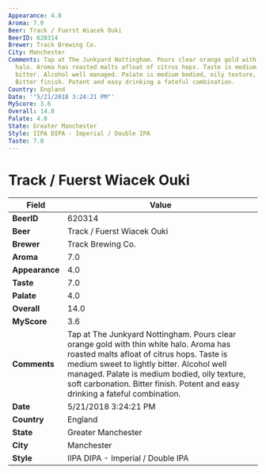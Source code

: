 ```yaml
---
Appearance: 4.0
Aroma: 7.0
Beer: Track / Fuerst Wiacek Ouki
BeerID: 620314
Brewer: Track Brewing Co.
City: Manchester
Comments: Tap at The Junkyard Nottingham. Pours clear orange gold with thin white
  halo. Aroma has roasted malts afloat of citrus hops. Taste is medium sweet to lightly
  bitter. Alcohol well managed. Palate is medium bodied, oily texture, soft carbonation.
  Bitter finish. Potent and easy drinking a fateful combination.
Country: England
Date: '"5/21/2018 3:24:21 PM"'
MyScore: 3.6
Overall: 14.0
Palate: 4.0
State: Greater Manchester
Style: IIPA DIPA - Imperial / Double IPA
Taste: 7.0
---
```


# Track / Fuerst Wiacek Ouki

| Field         | Value |
|---------------|-------|
| **BeerID** | 620314 |
| **Beer** | Track / Fuerst Wiacek Ouki |
| **Brewer** | Track Brewing Co. |
| **Aroma** | 7.0 |
| **Appearance** | 4.0 |
| **Taste** | 7.0 |
| **Palate** | 4.0 |
| **Overall** | 14.0 |
| **MyScore** | 3.6 |
| **Comments** | Tap at The Junkyard Nottingham. Pours clear orange gold with thin white halo. Aroma has roasted malts afloat of citrus hops. Taste is medium sweet to lightly bitter. Alcohol well managed. Palate is medium bodied, oily texture, soft carbonation. Bitter finish. Potent and easy drinking a fateful combination. |
| **Date** | 5/21/2018 3:24:21 PM |
| **Country** | England |
| **State** | Greater Manchester |
| **City** | Manchester |
| **Style** | IIPA DIPA - Imperial / Double IPA |
